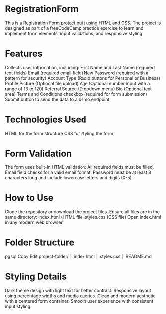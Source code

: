 # RegistrationForm
This is a Registration Form project built using HTML and CSS. The project is designed as part of a freeCodeCamp practice exercise to learn and implement form elements, input validations, and responsive styling.

# Features
Collects user information, including:
First Name and Last Name (required text fields)
Email (required email field)
New Password (required with a pattern for security)
Account Type (Radio buttons for Personal or Business)
Profile Picture (Optional file upload)
Age (Optional number input with a range of 13 to 120)
Referral Source (Dropdown menu)
Bio (Optional text area)
Terms and Conditions checkbox (required for form submission)
Submit button to send the data to a demo endpoint.
# Technologies Used
HTML for the form structure
CSS for styling the form
# Form Validation
The form uses built-in HTML validation:
All required fields must be filled.
Email field checks for a valid email format.
Password must be at least 8 characters long and include lowercase letters and digits (0-5).
# How to Use
Clone the repository or download the project files.
Ensure all files are in the same directory:
index.html (HTML file)
styles.css (CSS file)
Open index.html in any modern web browser.
# Folder Structure
pgsql
Copy
Edit
project-folder/
│   index.html
│   styles.css
│   README.md
# Styling Details
Dark theme design with light text for better contrast.
Responsive layout using percentage widths and media queries.
Clean and modern aesthetic with a centered form container.
Smooth user experience with consistent input styling.
